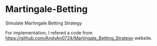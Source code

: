 # Martingale-Betting

Simulate Martingale Betting Strategy

For implementation, I refered a code from https://github.com/AndyAn0724/Martingale_Betting_Strategy website.
